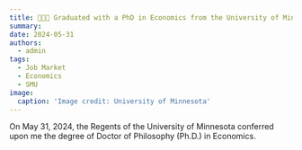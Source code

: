 ```yaml
---
title: 👨🏼‍🎓 Graduated with a PhD in Economics from the University of Minnesota
summary: 
date: 2024-05-31
authors:
  - admin
tags:
  - Job Market
  - Economics
  - SMU
image:
  caption: 'Image credit: University of Minnesota'
---
```


On May 31, 2024, the Regents of the University of Minnesota conferred upon me the degree of Doctor of Philosophy (Ph.D.) in Economics.


